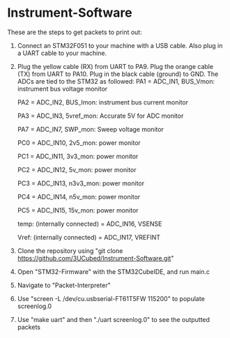 # Instrument-Software
These are the steps to get packets to print out:
  1. Connect an STM32F051 to your machine with a USB cable. Also plug in a UART cable to your machine.
  2. Plug the yellow cable (RX) from UART to PA9. Plug the orange cable (TX) from UART to PA10. Plug in the black cable (ground) to GND. The ADCs are tied      to the STM32 as followed:
         PA1 = ADC_IN1, BUS_Vmon: instrument bus voltage monitor
	 
	 PA2 = ADC_IN2, BUS_Imon: instrument bus current monitor
	 
	 PA3 = ADC_IN3, 5vref_mon: Accurate 5V for ADC monitor
	 
	 PA7 = ADC_IN7, SWP_mon: Sweep voltage monitor
	 
	 PC0 = ADC_IN10, 2v5_mon: power monitor
	 
	 PC1 = ADC_IN11, 3v3_mon: power monitor
	 
	 PC2 = ADC_IN12, 5v_mon: power monitor
	 
	 PC3 = ADC_IN13, n3v3_mon: power monitor
	 
	 PC4 = ADC_IN14, n5v_mon: power monitor
	 
	 PC5 = ADC_IN15, 15v_mon: power monitor
	 
	 temp: (internally connected) = ADC_IN16, VSENSE
	 
	 Vref: (internally connected) = ADC_IN17, VREFINT
	 
  3. Clone the repository using "git clone https://github.com/3UCubed/Instrument-Software.git"
  4. Open "STM32-Firmware" with the STM32CubeIDE, and run main.c
  5. Navigate to "Packet-Interpreter"
  6. Use "screen -L /dev/cu.usbserial-FT61T5FW 115200" to populate screenlog.0
  7. Use "make uart" and then "./uart screenlog.0" to see the outputted packets
